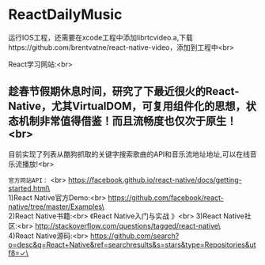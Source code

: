 # ReactDailyMusic

运行IOS工程，还需要在xcode工程中添加librtcvideo.a,下载https://github.com/brentvatne/react-native-video，添加到工程中\<br> 

React学习网站:\<br> 

趁春节假期休息时间，研究了下最近很火的React-Native，尤其VirtualDOM，可复用组件化的思想，状态机制非常值得借鉴！而且流畅度也仅次于原生！\<br> 
--------------------------
目前实现了列表从酷狗抓取的关键字搜索歌曲的API和音乐流地址地址,可以在线音乐流播放!\<br> 


 ` 官方网站API： ` \<br> 
https://facebook.github.io/react-native/docs/getting-started.html\<br> 
1)React Native官方Demo:\<br> 
https://github.com/facebook/react-native/tree/master/Examples\<br> 
2)React Native书籍:\<br> 
《React Native入门与实战 》\<br> 
3)React Native社区:\<br> 
http://stackoverflow.com/questions/tagged/react-native\<br> 
4)React Native源码:\<br> 
https://github.com/search?o=desc&q=React+Native&ref=searchresults&s=stars&type=Repositories&utf8=✓\<br> 
